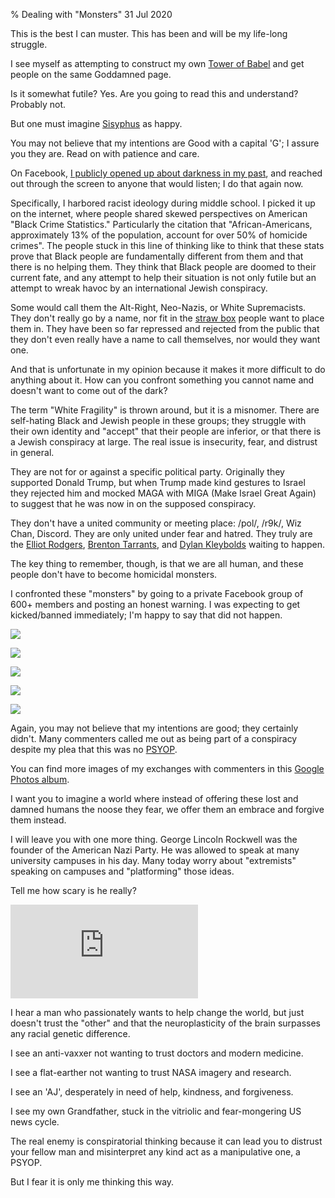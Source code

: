 % Dealing with "Monsters"
31 Jul 2020

This is the best I can muster. This has been and will be my life-long struggle.

I see myself as attempting to construct my own [Tower of Babel](https://en.wikipedia.org/wiki/Tower_of_Babel) and get people on the same Goddamned page.

Is it somewhat futile? Yes. Are you going to read this and understand? Probably not.

But one must imagine [Sisyphus](https://en.wikipedia.org/wiki/The_Myth_of_Sisyphus) as happy.

You may not believe that my intentions are Good with a capital 'G'; I assure you they are. Read on with patience and care.

On Facebook, [I publicly opened up about darkness in my past](https://www.facebook.com/wavecommander/posts/3507687969246894), and reached out through the screen to anyone that would listen; I do that again now.

Specifically, I harbored racist ideology during middle school. I picked it up on the internet, where people shared skewed perspectives on American "Black Crime Statistics." Particularly the citation that "African-Americans, approximately 13% of the population, account for over 50% of homicide crimes".
The people stuck in this line of thinking like to think that these stats prove that Black people are fundamentally different from them and that there is no helping them.
They think that Black people are doomed to their current fate, and any attempt to help their situation is not only futile but an attempt to wreak havoc by an international Jewish conspiracy.

Some would call them the Alt-Right, Neo-Nazis, or White Supremacists. They don't really go by a name, nor fit in the [straw box](https://en.wikipedia.org/wiki/Straw_man) people want to place them in.
They have been so far repressed and rejected from the public that they don't even really have a name to call themselves, nor would they want one.

And that is unfortunate in my opinion because it makes it more difficult to do anything about it.
How can you confront something you cannot name and doesn't want to come out of the dark?

The term "White Fragility" is thrown around, but it is a misnomer.
There are self-hating Black and Jewish people in these groups; they struggle with their own identity and "accept" that their people are inferior, or that there is a Jewish conspiracy at large.
The real issue is insecurity, fear, and distrust in general.

They are not for or against a specific political party.
Originally they supported Donald Trump, but when Trump made kind gestures to Israel they rejected him and mocked MAGA with MIGA (Make Israel Great Again) to suggest that he was now in on the supposed conspiracy.

They don't have a united community or meeting place: /pol/, /r9k/, Wiz Chan, Discord.
They are only united under fear and hatred. They truly are the [Elliot Rodgers](https://en.wikipedia.org/wiki/2014_Isla_Vista_killings), [Brenton Tarrants](https://en.wikipedia.org/wiki/Christchurch_mosque_shootings), and [Dylan Kleybolds](https://en.wikipedia.org/wiki/Columbine_High_School_massacre) waiting to happen.

The key thing to remember, though, is that we are all human, and these people don't have to become homicidal monsters.

I confronted these "monsters" by going to a private Facebook group of 600+ members and posting an honest warning.
I was expecting to get kicked/banned immediately; I'm happy to say that did not happen.

![](./images/magnum1.jpg)

![](./images/magnum2.jpg)

![](./images/magnum3.jpg)

![](./images/magnum4.jpg)

![](./images/magnum5.jpg)

Again, you may not believe that my intentions are good; they certainly didn't.
Many commenters called me out as being part of a conspiracy despite my plea that this was no [PSYOP](https://en.wikipedia.org/wiki/Psychological_warfare).

You can find more images of my exchanges with commenters in this [Google Photos album](https://photos.app.goo.gl/niFvPXNV7en1CK568).

I want you to imagine a world where instead of offering these lost and damned humans the noose they fear, we offer them an embrace and forgive them instead.

I will leave you with one more thing. George Lincoln Rockwell was the founder of the American Nazi Party.
He was allowed to speak at many university campuses in his day. Many today worry about "extremists" speaking on campuses and "platforming" those ideas.

Tell me how scary is he really?

<iframe src="https://drive.google.com/file/d/1ZxkWMfHpu7bJ6frbmxUIw22TjG0VUt2N/preview" frameborder="0" allow="accelerometer; autoplay; encrypted-media; gyroscope; picture-in-picture" allowfullscreen></iframe>

I hear a man who passionately wants to help change the world, but just doesn't trust the "other" and that the neuroplasticity of the brain surpasses any racial genetic difference.

I see an anti-vaxxer not wanting to trust doctors and modern medicine.

I see a flat-earther not wanting to trust NASA imagery and research.

I see an 'AJ', desperately in need of help, kindness, and forgiveness.

I see my own Grandfather, stuck in the vitriolic and fear-mongering US news cycle. 

The real enemy is conspiratorial thinking because it can lead you to distrust your fellow man and misinterpret any kind act as a manipulative one, a PSYOP.

But I fear it is only me thinking this way.
